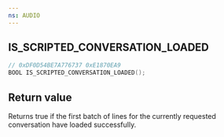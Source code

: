 ```yaml
---
ns: AUDIO
---
```

## IS_SCRIPTED_CONVERSATION_LOADED

```c
// 0xDF0D54BE7A776737 0xE1870EA9
BOOL IS_SCRIPTED_CONVERSATION_LOADED();
```

## Return value
Returns true if the first batch of lines for the currently requested conversation have loaded successfully.
